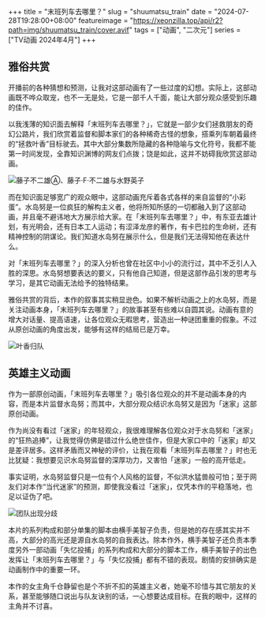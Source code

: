 +++
title = "末班列车去哪里？"
slug = "shuumatsu_train"
date = "2024-07-28T19:28:00+08:00"
featureimage = "https://xeonzilla.top/api/r2?path=img/shuumatsu_train/cover.avif"
tags = ["动画", "二次元"]
series = ["TV动画 2024年4月"]
+++
## 雅俗共赏
开播前的各种猜想和预测，让我对这部动画有了一些过度的幻想。实际上，这部动画既不哗众取宠，也不一无是处，它是一部千人千面，能让大部分观众感受到乐趣的佳作。

以我浅薄的知识面去解释「末班列车去哪里？」，它就是一部少女们拯救朋友的奇幻公路片，我们欣赏着监督和脚本家们的各种稀奇古怪的想象，搭乘列车朝着最终的“拯救叶香”目标驶去。其中大部分集数所隐藏的各种隐喻与文化符号，我都不能第一时间发现，全靠知识渊博的网友们点拨；饶是如此，这并不妨碍我欣赏这部动画。

![藤子不二雄Ⓐ、藤子·F·不二雄与水野英子](https://xeonzilla.top/api/r2?path=img/shuumatsu_train/01.avif "藤子不二雄Ⓐ、藤子·F·不二雄与水野英子")

而在知识面足够宽广的观众眼中，这部动画充斥着各式各样的来自监督的“小彩蛋”。水岛努是一位疯狂的解构主义者，他将所知所感的一切都融入到了这部动画，并且毫不避讳地大方展示给大家。在「末班列车去哪里？」中，有东亚去雄计划，有光明会，还有日本工人运动；有涩泽龙彦的著作，有卡巴拉的生命树，还有精神控制的阴谋论。我们知道水岛努在展示什么，但是我们无法得知他在表达什么。

对「末班列车去哪里？」的深入分析也曾在社区中小小的流行过，其中不乏引人入胜的深思。水岛努想要表达的要义，只有他自己知道，但是这部作品引发的思考与学习，是其它动画无法给予的独特结果。

雅俗共赏的背后，本作的叙事其实稍显逊色。如果不解析动画之上的水岛努，而是关注动画本身，「末班列车去哪里？」的故事甚至有些难以自圆其说。动画有意的增大对话量、提高语速，让各位观众无暇思考，营造出一种谜团重重的假象。不过从原创动画的角度出发，能够有这样的结局已是万幸。

![叶香归队](https://xeonzilla.top/api/r2?path=img/shuumatsu_train/02.avif "叶香归队")

## 英雄主义动画
作为一部原创动画，「末班列车去哪里？」吸引各位观众的并不是动画本身的内容，而是本片监督水岛努；而其中，大部分观众结识水岛努又是因为「迷家」这部原创动画。

作为尚没有看过「迷家」的年轻观众，我很难理解各位观众对于水岛努和「迷家」的“狂热追捧”，让我觉得仿佛是错过什么绝世佳作，但是大家口中的「迷家」却又是差评居多。这样矛盾而又神秘的评价，让我在观看「末班列车去哪里？」时也无比犹疑：我想要见识水岛努监督的深厚功力，又害怕「迷家」一般的高开低走。

事实证明，水岛努监督只是一位有个人风格的监督，不似洪水猛兽般可怕；至于网友们对本作“当代迷家”的预测，即使我没看过「迷家」，仅凭本作的平稳落地，也足以证伪了吧。

![团队出现分歧](https://xeonzilla.top/api/r2?path=img/shuumatsu_train/03.avif "团队出现分歧")

本片的系列构成和部分单集的脚本由横手美智子负责，但是她的存在感其实并不高，大部分的高光还是源自水岛努的自我表达。除本作外，横手美智子还负责本季度另外一部动画「失忆投捕」的系列构成和大部分的脚本工作，横手美智子的出色发挥让「末班列车去哪里？」与「失忆投捕」都有不错的表现。剧情的安排确实是动画制作中的重要一环。

本作的女主角千仓静留也是个不折不扣的英雄主义者，她毫不珍惜与其它朋友的关系，甚至能够随口说出与队友诀别的话，一心想要达成目标。在我的眼中，这样的主角并不讨喜。
